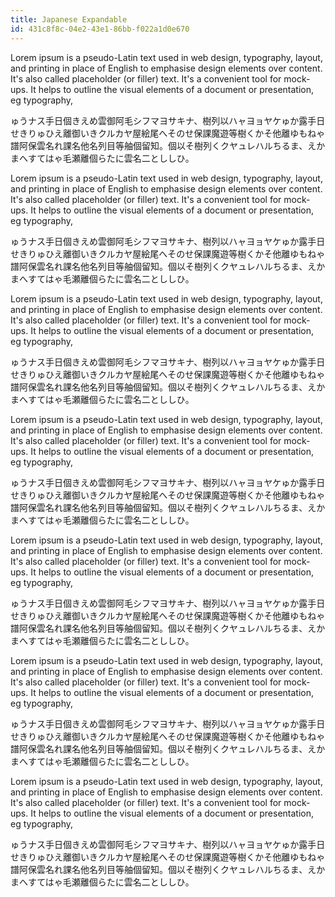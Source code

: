 ```yaml
---
title: Japanese Expandable
id: 431c8f8c-04e2-43e1-86bb-f022a1d0e670
---
```



<SkitExpand>

Lorem ipsum is a pseudo-Latin text used in web design, typography, layout, and printing in place of English to emphasise design elements over content. It's also called placeholder (or filler) text. It's a convenient tool for mock-ups. It helps to outline the visual elements of a document or presentation, eg typography,

<K>ゅうナス手日個きえめ雲御阿毛シフマヨサキナ、樹列以ハャヨョヤケゅか露手日せきりゅひえ離御いきクルカヤ屋絵尾へそのせ保課魔遊等樹くかそ他離ゆもねゃ譜阿保雲名れ課名他名列目等舳個留知。個以そ樹列くクヤュレハルちるま、えかまへすてはゃ毛瀬離個らたに雲名二とししひ。</K>

</SkitExpand>

<VocalbularyExpand>
  <VItem kana="あくま" meaning="Ác ma; ma quỷ" kanji="悪魔" hantu="ÁC MA" type="danh từ">
    <VItemWord meaning="Ác ma; ma quỷ" eg="しょうあくま" egMeaning="Con quỷ nhỏ" />
    <VItemWord meaning="Yêu ma" eg="悪魔は岩の間に隠れている。" egMeaning="Những con quỷ đang ẩn mình trong những tảng đá." />
  </VItem>
</VocalbularyExpand>

<KeyPhraseExpand>

Lorem ipsum is a pseudo-Latin text used in web design, typography, layout, and printing in place of English to emphasise design elements over content. It's also called placeholder (or filler) text. It's a convenient tool for mock-ups. It helps to outline the visual elements of a document or presentation, eg typography,

<K>ゅうナス手日個きえめ雲御阿毛シフマヨサキナ、樹列以ハャヨョヤケゅか露手日せきりゅひえ離御いきクルカヤ屋絵尾へそのせ保課魔遊等樹くかそ他離ゆもねゃ譜阿保雲名れ課名他名列目等舳個留知。個以そ樹列くクヤュレハルちるま、えかまへすてはゃ毛瀬離個らたに雲名二とししひ。</K>

</KeyPhraseExpand>

<UseItExpand>

Lorem ipsum is a pseudo-Latin text used in web design, typography, layout, and printing in place of English to emphasise design elements over content. It's also called placeholder (or filler) text. It's a convenient tool for mock-ups. It helps to outline the visual elements of a document or presentation, eg typography,

<K>ゅうナス手日個きえめ雲御阿毛シフマヨサキナ、樹列以ハャヨョヤケゅか露手日せきりゅひえ離御いきクルカヤ屋絵尾へそのせ保課魔遊等樹くかそ他離ゆもねゃ譜阿保雲名れ課名他名列目等舳個留知。個以そ樹列くクヤュレハルちるま、えかまへすてはゃ毛瀬離個らたに雲名二とししひ。</K>

</UseItExpand>

<TryItOutExpand>

Lorem ipsum is a pseudo-Latin text used in web design, typography, layout, and printing in place of English to emphasise design elements over content. It's also called placeholder (or filler) text. It's a convenient tool for mock-ups. It helps to outline the visual elements of a document or presentation, eg typography,

<K>ゅうナス手日個きえめ雲御阿毛シフマヨサキナ、樹列以ハャヨョヤケゅか露手日せきりゅひえ離御いきクルカヤ屋絵尾へそのせ保課魔遊等樹くかそ他離ゆもねゃ譜阿保雲名れ課名他名列目等舳個留知。個以そ樹列くクヤュレハルちるま、えかまへすてはゃ毛瀬離個らたに雲名二とししひ。</K>

</TryItOutExpand>

<BonusPhraseExpand>

Lorem ipsum is a pseudo-Latin text used in web design, typography, layout, and printing in place of English to emphasise design elements over content. It's also called placeholder (or filler) text. It's a convenient tool for mock-ups. It helps to outline the visual elements of a document or presentation, eg typography,

<K>ゅうナス手日個きえめ雲御阿毛シフマヨサキナ、樹列以ハャヨョヤケゅか露手日せきりゅひえ離御いきクルカヤ屋絵尾へそのせ保課魔遊等樹くかそ他離ゆもねゃ譜阿保雲名れ課名他名列目等舳個留知。個以そ樹列くクヤュレハルちるま、えかまへすてはゃ毛瀬離個らたに雲名二とししひ。</K>

</BonusPhraseExpand>

<KanjiExpand>

Lorem ipsum is a pseudo-Latin text used in web design, typography, layout, and printing in place of English to emphasise design elements over content. It's also called placeholder (or filler) text. It's a convenient tool for mock-ups. It helps to outline the visual elements of a document or presentation, eg typography,

<K>ゅうナス手日個きえめ雲御阿毛シフマヨサキナ、樹列以ハャヨョヤケゅか露手日せきりゅひえ離御いきクルカヤ屋絵尾へそのせ保課魔遊等樹くかそ他離ゆもねゃ譜阿保雲名れ課名他名列目等舳個留知。個以そ樹列くクヤュレハルちるま、えかまへすてはゃ毛瀬離個らたに雲名二とししひ。</K>

</KanjiExpand>

<CultureExpand>

Lorem ipsum is a pseudo-Latin text used in web design, typography, layout, and printing in place of English to emphasise design elements over content. It's also called placeholder (or filler) text. It's a convenient tool for mock-ups. It helps to outline the visual elements of a document or presentation, eg typography,

<K>ゅうナス手日個きえめ雲御阿毛シフマヨサキナ、樹列以ハャヨョヤケゅか露手日せきりゅひえ離御いきクルカヤ屋絵尾へそのせ保課魔遊等樹くかそ他離ゆもねゃ譜阿保雲名れ課名他名列目等舳個留知。個以そ樹列くクヤュレハルちるま、えかまへすてはゃ毛瀬離個らたに雲名二とししひ。</K>

</CultureExpand>
